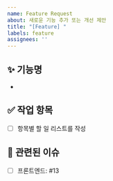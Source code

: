 ```yaml
---
name: Feature Request
about: 새로운 기능 추가 또는 개선 제안
title: "[Feature] "
labels: feature
assignees: ''
---
```


## ✨ 기능명
- 

## ✅ 작업 항목
- [ ] 항목별 할 일 리스트를 작성

## 🔗 관련된 이슈
- [ ] 프론트엔드: #13